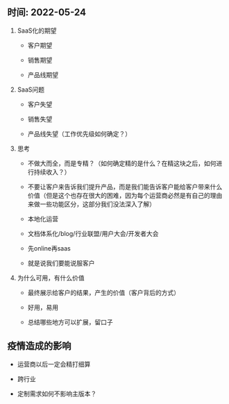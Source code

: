 
## 时间: 2022-05-24

1.  SaaS化的期望
    
    -   客户期望
        
    -   销售期望
        
    -   产品线期望
        
2.  SaaS问题
    
    -   客户失望
        
    -   销售失望
        
    -   产品线失望（工作优先级如何确定？）
        
3.  思考
    
    -   不做大而全，而是专精？（如何确定精的是什么？在精这块之后，如何进行持续收入？）
        
    -   不要让客户来告诉我们提升产品，而是我们能告诉客户能给客户带来什么价值（但是这个也存在很大的困难，因为每个运营商必然是有自己的理由来做一些功能区分，这部分我们没法深入了解）
        
    -   本地化运营
        
    -   文档体系化/blog/行业联盟/用户大会/开发者大会
        
    -   先online再saas
        
    -   就是说我们要能说服客户
        
4.  为什么可用，有什么价值
    
    -   最终展示给客户的结果，产生的价值（客户背后的方式）
        
    -   好用，易用
        
    -   总结哪些地方可以扩展，留口子
        

## 疫情造成的影响

-   运营商以后一定会精打细算
    
-   跨行业
    
-   定制需求如何不影响主版本？